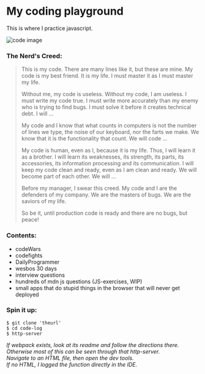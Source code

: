 # My coding playground
This is where I practice javascript.

![code image](https://sg.fiverrcdn.com/photos/111093480/original/b80ac286d071ddfcfbaef6cf921e24221224841e.png?1525029870)

### The Nerd's Creed:
>
>This is my code. There are many lines like it, but these are mine.
My code is my best friend. It is my life. I must master it as I must master my life.
>
>Without me, my code is useless. Without my code, I am useless. I must write my code true. I must write more accurately than my enemy who is trying to find bugs. I must solve it before it creates technical debt. I will ...
>
>My code and I know that what counts in computers is not the number of lines we type, the noise of our keyboard, nor the farts we make. We know that it is the functionality that count. We will code ...
>
>My code is human, even as I, because it is my life. Thus, I will learn it as a brother. I will learn its weaknesses, its strength, its parts, its accessories, its information processing and its communication. I will keep my code clean and ready, even as I am clean and ready. We will become part of each other. We will ...
>
>Before my manager, I swear this creed. My code and I are the defenders of my company. We are the masters of bugs. We are the saviors of my life.
>
>So be it, until production code is ready and there are no bugs, but peace!

### Contents:
- codeWars
- codefights
- DailyProgrammer
- wesbos 30 days
- interview questions
- hundreds of mdn js questions (JS-exercises, WIP)
- small apps that do stupid things in the browser that will never get deployed

### Spin it up:

```
$ git clone 'theurl'
$ cd code-log
$ http-server
```

*If webpack exists, look at its readme and follow the directions there.*  
*Otherwise most of this can be seen through that http-server.*  
*Navigate to an HTML file, then open the dev tools.*  
*If no HTML, I logged the function directly in the IDE.*  



